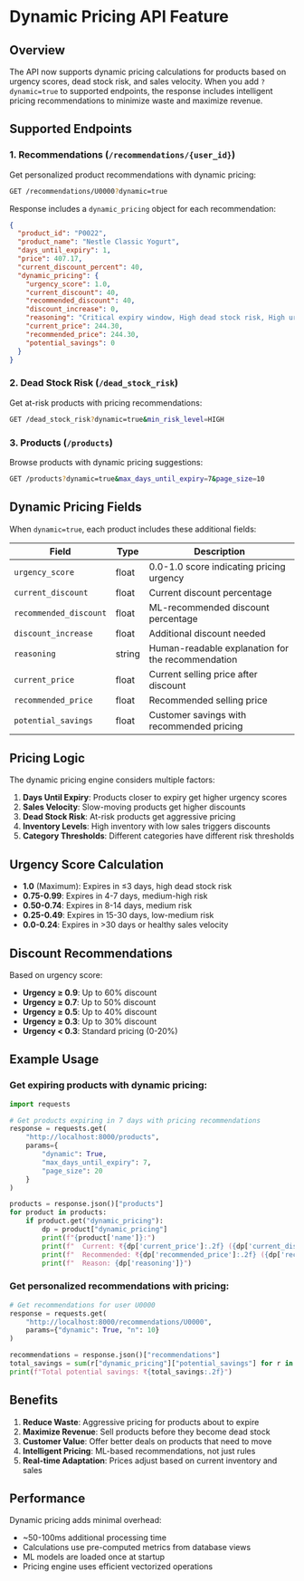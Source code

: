 # Dynamic Pricing API Feature

## Overview

The API now supports dynamic pricing calculations for products based on urgency scores, dead stock risk, and sales velocity. When you add `?dynamic=true` to supported endpoints, the response includes intelligent pricing recommendations to minimize waste and maximize revenue.

## Supported Endpoints

### 1. Recommendations (`/recommendations/{user_id}`)

Get personalized product recommendations with dynamic pricing:

```bash
GET /recommendations/U0000?dynamic=true
```

Response includes a `dynamic_pricing` object for each recommendation:

```json
{
  "product_id": "P0022",
  "product_name": "Nestle Classic Yogurt",
  "days_until_expiry": 1,
  "price": 407.17,
  "current_discount_percent": 40,
  "dynamic_pricing": {
    "urgency_score": 1.0,
    "current_discount": 40,
    "recommended_discount": 40,
    "discount_increase": 0,
    "reasoning": "Critical expiry window, High dead stock risk, High urgency score",
    "current_price": 244.30,
    "recommended_price": 244.30,
    "potential_savings": 0
  }
}
```

### 2. Dead Stock Risk (`/dead_stock_risk`)

Get at-risk products with pricing recommendations:

```bash
GET /dead_stock_risk?dynamic=true&min_risk_level=HIGH
```

### 3. Products (`/products`)

Browse products with dynamic pricing suggestions:

```bash
GET /products?dynamic=true&max_days_until_expiry=7&page_size=10
```

## Dynamic Pricing Fields

When `dynamic=true`, each product includes these additional fields:

| Field | Type | Description |
|-------|------|-------------|
| `urgency_score` | float | 0.0-1.0 score indicating pricing urgency |
| `current_discount` | float | Current discount percentage |
| `recommended_discount` | float | ML-recommended discount percentage |
| `discount_increase` | float | Additional discount needed |
| `reasoning` | string | Human-readable explanation for the recommendation |
| `current_price` | float | Current selling price after discount |
| `recommended_price` | float | Recommended selling price |
| `potential_savings` | float | Customer savings with recommended pricing |

## Pricing Logic

The dynamic pricing engine considers multiple factors:

1. **Days Until Expiry**: Products closer to expiry get higher urgency scores
2. **Sales Velocity**: Slow-moving products get higher discounts
3. **Dead Stock Risk**: At-risk products get aggressive pricing
4. **Inventory Levels**: High inventory with low sales triggers discounts
5. **Category Thresholds**: Different categories have different risk thresholds

## Urgency Score Calculation

- **1.0** (Maximum): Expires in ≤3 days, high dead stock risk
- **0.75-0.99**: Expires in 4-7 days, medium-high risk
- **0.50-0.74**: Expires in 8-14 days, medium risk
- **0.25-0.49**: Expires in 15-30 days, low-medium risk
- **0.0-0.24**: Expires in >30 days or healthy sales velocity

## Discount Recommendations

Based on urgency score:
- **Urgency ≥ 0.9**: Up to 60% discount
- **Urgency ≥ 0.7**: Up to 50% discount
- **Urgency ≥ 0.5**: Up to 40% discount
- **Urgency ≥ 0.3**: Up to 30% discount
- **Urgency < 0.3**: Standard pricing (0-20%)

## Example Usage

### Get expiring products with dynamic pricing:
```python
import requests

# Get products expiring in 7 days with pricing recommendations
response = requests.get(
    "http://localhost:8000/products",
    params={
        "dynamic": True,
        "max_days_until_expiry": 7,
        "page_size": 20
    }
)

products = response.json()["products"]
for product in products:
    if product.get("dynamic_pricing"):
        dp = product["dynamic_pricing"]
        print(f"{product['name']}:")
        print(f"  Current: ₹{dp['current_price']:.2f} ({dp['current_discount']}% off)")
        print(f"  Recommended: ₹{dp['recommended_price']:.2f} ({dp['recommended_discount']}% off)")
        print(f"  Reason: {dp['reasoning']}")
```

### Get personalized recommendations with pricing:
```python
# Get recommendations for user U0000
response = requests.get(
    "http://localhost:8000/recommendations/U0000",
    params={"dynamic": True, "n": 10}
)

recommendations = response.json()["recommendations"]
total_savings = sum(r["dynamic_pricing"]["potential_savings"] for r in recommendations)
print(f"Total potential savings: ₹{total_savings:.2f}")
```

## Benefits

1. **Reduce Waste**: Aggressive pricing for products about to expire
2. **Maximize Revenue**: Sell products before they become dead stock
3. **Customer Value**: Offer better deals on products that need to move
4. **Intelligent Pricing**: ML-based recommendations, not just rules
5. **Real-time Adaptation**: Prices adjust based on current inventory and sales

## Performance

Dynamic pricing adds minimal overhead:
- ~50-100ms additional processing time
- Calculations use pre-computed metrics from database views
- ML models are loaded once at startup
- Pricing engine uses efficient vectorized operations 